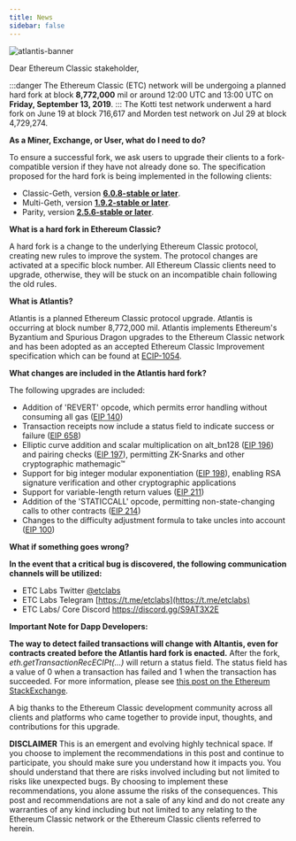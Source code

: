 ```yaml
---
title: News
sidebar: false
---
```


![atlantis-banner](https://cdn-images-1.medium.com/max/730/1*1RxLzOy3Tb_5dZcpSFCJRA.jpeg)

Dear Ethereum Classic stakeholder,

:::danger
The Ethereum Classic (ETC) network will be undergoing a planned hard fork at block  **8,772,000**  mil or around 12:00 UTC and 13:00 UTC on  **Friday, September 13, 2019**.
:::
The Kotti test network underwent a hard fork on June 19 at block 716,617 and Morden test network on Jul 29 at block 4,729,274.

**As a Miner, Exchange, or User, what do I need to do?**

To ensure a successful fork, we ask users to upgrade their clients to a fork-compatible version if they have not already done so. The specification proposed for the hard fork is being implemented in the following clients:

- Classic-Geth, version [**6.0.8-stable  or later**](https://github.com/etclabscore/go-ethereum/releases).
- Multi-Geth, version [**1.9.2-stable or later**](https://github.com/etclabscore/multi-geth/releases).
- Parity, version [**2.5.6-stable or later**](https://github.com/paritytech/parity-ethereum/releases).

**What is a hard fork in Ethereum Classic?**

A hard fork is a change to the underlying Ethereum Classic protocol, creating new rules to improve the system. The protocol changes are activated at a specific block number. All Ethereum Classic clients need to upgrade, otherwise, they will be stuck on an incompatible chain following the old rules.

**What is Atlantis?**

Atlantis is a planned Ethereum Classic protocol upgrade. Atlantis is occurring at block number 8,772,000 mil. Atlantis implements Ethereum&#39;s Byzantium and Spurious Dragon upgrades to the Ethereum Classic network and has been adopted as an accepted Ethereum Classic Improvement specification which can be found at [ECIP-1054](https://github.com/etclabscore/ECIPs/blob/master/ECIPs/ecip-1054.md).

**What changes are included in the Atlantis hard fork?**

The following upgrades are included:

- Addition of &#39;REVERT&#39; opcode, which permits error handling without consuming all gas ([EIP 140](https://github.com/ethereum/EIPs/pull/206))
- Transaction receipts now include a status field to indicate success or failure ([EIP 658](https://github.com/ethereum/EIPs/pull/658))
- Elliptic curve addition and scalar multiplication on alt\_bn128 ([EIP 196](https://github.com/ethereum/EIPs/pull/213)) and pairing checks ([EIP 197](https://github.com/ethereum/EIPs/pull/212)), permitting ZK-Snarks and other cryptographic mathemagic™
- Support for big integer modular exponentiation ([EIP 198](https://github.com/ethereum/EIPs/pull/198)), enabling RSA signature verification and other cryptographic applications
- Support for variable-length return values ([EIP 211](https://github.com/ethereum/EIPs/pull/211))
- Addition of the &#39;STATICCALL&#39; opcode, permitting non-state-changing calls to other contracts ([EIP 214](https://github.com/ethereum/EIPs/pull/214))
- Changes to the difficulty adjustment formula to take uncles into account ([EIP 100](https://github.com/ethereum/EIPs/issues/100))

**What if something goes wrong?**

**In the event that a critical bug is discovered, the following communication channels will be utilized:**

- ETC Labs Twitter [@etclabs](https://twitter.com/@etclabs)
- ETC Labs Telegram [https://t.me/etclabs](https://t.me/etclabs)
- ETC Labs/ Core Discord [https://discord.gg/S9AT3X2E
](https://discord.gg/S9AT3X2)

**Important Note for Dapp Developers:**

**The way to detect failed transactions will change with Altantis, even for contracts created before the Atlantis hard fork is enacted.**  After the fork, _eth.getTransactionRecECIPt(…)_ will return a status field. The status field has a value of 0 when a transaction has failed and 1 when the transaction has succeeded. For more information, please see [this post on the Ethereum StackExchange](https://ethereum.stackexchange.com/questions/28077/how-do-i-detect-a-failed-transaction-after-the-byzantium-fork-as-the-revert-opco/28078?stw=2#28078).

A big thanks to the Ethereum Classic development community across all clients and platforms who came together to provide input, thoughts, and contributions for this upgrade.

**DISCLAIMER** This is an emergent and evolving highly technical space. If you choose to implement the recommendations in this post and continue to participate, you should make sure you understand how it impacts you. You should understand that there are risks involved including but not limited to risks like unexpected bugs. By choosing to implement these recommendations, you alone assume the risks of the consequences. This post and recommendations are not a sale of any kind and do not create any warranties of any kind including but not limited to any relating to the Ethereum Classic network or the Ethereum Classic clients referred to herein.
